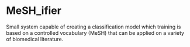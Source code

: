 # MeSH_ifier
Small system capable of creating a classification model which training is based on a controlled vocabulary (MeSH) that can be applied on a variety of biomedical literature.
